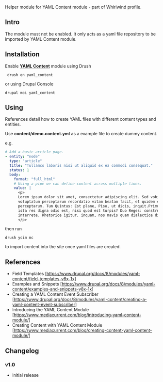 Helper module for YAML Content module - part of Whirlwind profile.

## Intro ##

The module must not be enabled. It only acts as a yaml file repository to be
imported by YAML Content module.

## Installation ##
Enable [**YAML Content**](https://www.drupal.org/project/yaml_content) module
using Drush

```
 drush en yaml_content
 ``` 
or using Drupal Console
``` 
drupal moi yaml_content
``` 


## Using ##
References detail how to create YAML files with different content types and
entities.

Use **content/demo.content.yml** as a example file to create dummy content. 

e.g.
```yml
# Add a basic article page.
- entity: "node"
  type: "article"
  title: "Tullamco laboris nisi ut aliquid ex ea commodi consequat."
  status: 1
  body:
    format: "full_html"
    # Using a pipe we can define content across multiple lines.
    value: |
      <p>
      Lorem ipsum dolor sit amet, consectetur adipiscing elit. Sed vobis
      voluptatum perceptarum recordatio vitam beatam facit, et quidem corpore
      perceptarum. Tum Quintus: Est plane, Piso, ut dicis, inquit.Primum cur
      ista res digna odio est, nisi quod est turpis? Duo Reges: constructio
      interrete. Rhetorice igitur, inquam, nos mavis quam dialectice disputare?
      </p>
```

then run

```
drush ycim mc
```
to import content into the site once yaml files are created. 


## References ##

- Field Templates
  [https://www.drupal.org/docs/8/modules/yaml-content/field-templates-v8x-1x]
- Examples and Snippets
  [https://www.drupal.org/docs/8/modules/yaml-content/examples-and-snippets-v8x-1x]
- Creating a YAML Content Event Subscriber 
  [https://www.drupal.org/docs/8/modules/yaml-content/creating-a-yaml-content-event-subscriber]
- Introducing the YAML Content Module
  [https://www.mediacurrent.com/blog/introducing-yaml-content-module/]
- Creating Content with YAML Content Module
  [https://www.mediacurrent.com/blog/creating-content-yaml-content-module/]

## Changelog ##

### v1.0 ###
- Initial release
